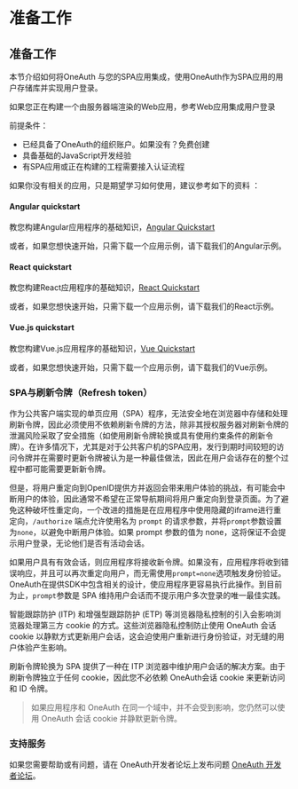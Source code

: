 # 准备工作

## 准备工作

本节介绍如何将OneAuth 与您的SPA应用集成，使用OneAuth作为SPA应用的用户存储库并实现用户登录。

如果您正在构建一个由服务器端渲染的Web应用，参考Web应用集成用户登录

前提条件：

* 已经具备了OneAuth的组织账户。如果没有？免费创建
* 具备基础的JavaScript开发经验
* 有SPA应用或正在构建的工程需要接入认证流程

如果你没有相关的应用，只是期望学习如何使用，建议参考如下的资料 ：

#### Angular quickstart

教您构建Angular应用程序的基础知识，[Angular Quickstart](https://angular.io/start)

或者，如果您想快速开始，只需下载一个应用示例，请下载我们的Angular示例。

#### React quickstart

教您构建React应用程序的基础知识，[React Quickstart](https://reactjs.org/docs/getting-started.html)

或者，如果您想快速开始，只需下载一个应用示例，请下载我们的React示例。

#### Vue.js quickstart

教您构建Vue.js应用程序的基础知识，[Vue Quickstart](https://vuejs.org/v2/guide/)

或者，如果您想快速开始，只需下载一个应用示例，请下载我们的Vue示例。

### SPA与刷新令牌（Refresh token）

作为公共客户端实现的单页应用（SPA）程序，无法安全地在浏览器中存储和处理刷新令牌，因此必须使用不依赖刷新令牌的方法，除非其授权服务器对刷新令牌的泄漏风险采取了安全措施（如使用刷新令牌轮换或具有使用约束条件的刷新令牌）。在许多情况下，尤其是对于公共客户机的SPA应用，发行到期时间较短的访问令牌并在需要时更新令牌被认为是一种最佳做法，因此在用户会话存在的整个过程中都可能需要更新新令牌。

但是，将用户重定向到OpenID提供方并返回会带来用户体验的挑战，有可能会中断用户的体验，因此通常不希望在正常导航期间将用户重定向到登录页面。为了避免这种破坏性重定向，一个改进的措施是在应用程序中使用隐藏的iframe进行重定向，`/authorize` 端点允许使用名为 `prompt` 的请求参数，并将`prompt`参数设置为`none`，以避免中断用户体验。如果 prompt 参数的值为 none，这将保证不会提示用户登录，无论他们是否有活动会话。

如果用户具有有效会话，则应用程序将接收新令牌。如果没有，应用程序将收到错误响应，并且可以再次重定向用户，而无需使用`prompt=none`选项触发身份验证。OneAuth在提供SDK中包含相关的设计，使应用程序更容易执行此操作。到目前为止，`prompt`参数是 SPA 维持用户会话而不提示用户多次登录的唯一最佳实践。

智能跟踪防护 \(ITP\) 和增强型跟踪防护 \(ETP\) 等浏览器隐私控制的引入会影响浏览器处理第三方 cookie 的方式。这些浏览器隐私控制防止使用 OneAuth 会话 cookie 以静默方式更新用户会话，这会迫使用户重新进行身份验证，对无缝的用户体验产生影响。

刷新令牌轮换为 SPA 提供了一种在 ITP 浏览器中维护用户会话的解决方案。由于刷新令牌独立于任何 cookie，因此您不必依赖 OneAuth会话 cookie 来更新访问和 ID 令牌。

> 如果应用程序和 OneAuth 在同一个域中，并不会受到影响，您仍然可以使用 OneAuth 会话 cookie 并静默更新令牌。

### 支持服务

如果您需要帮助或有问题，请在 OneAuth开发者论坛上发布问题 [OneAuth 开发者论坛](https://oneauth.readme.io/discuss)。  
  


